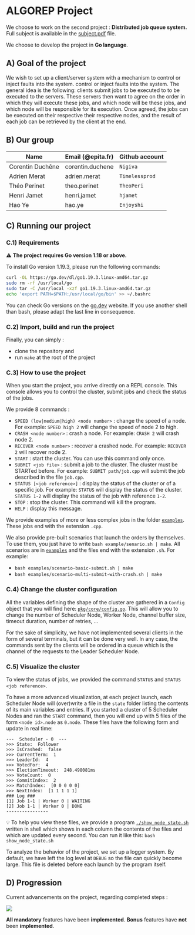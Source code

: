 # ALGOREP Project

We choose to work on the second project : **Distributed job queue system.**
Full subject is available in the [subject.pdf](subject.pdf) file.

We choose to develop the project in **Go language**.

## A) Goal of the project

We wish to set up a client/server system with a mechanism to control or inject
faults into the system. control or inject faults into the system. The general
idea is the following: clients submit jobs to be executed to to be executed to
the servers. These servers then want to agree on the order in which they will
execute these jobs, and which node will be these jobs, and which node will be
responsible for its execution. Once agreed, the jobs can be executed on their
respective their respective nodes, and the result of each job can be retrieved
by the client at the end.

## B) Our group

| Name             | Email (@epita.fr)         | Github account |
| ---------------- | ------------------------- | -------------- |
| Corentin Duchêne | corentin.duchene          | `Nigiva`       |
| Adrien Merat     | adrien.merat              | `Timelessprod` |
| Théo Perinet     | theo.perinet              | `TheoPeri`     |
| Henri Jamet      | henri.jamet               | `hjamet`       |
| Hao Ye           | hao.ye                    | `Enjoyshi`

## C) Running our project

### C.1) Requirements

⚠️ **The project requires Go version 1.18 or above.** 

To install Go version 1.19.3, please run the
following commands:
```bash
curl -OL https://go.dev/dl/go1.19.3.linux-amd64.tar.gz
sudo rm -rf /usr/local/go
sudo tar -C /usr/local -xzf go1.19.3.linux-amd64.tar.gz
echo 'export PATH=$PATH:/usr/local/go/bin' >> ~/.bashrc
```
You can check Go versions on the [go.dev](https://go.dev/dl/) website. If you
use another shell than bash, please adapt the last line in consequence.

### C.2) Import, build and run the project

Finally, you can simply : 
* clone the repository and 
* run `make` at the root of the project
  
### C.3) How to use the project
When you start the project, you arrive directly on a REPL console. This console allows you to control the cluster, submit jobs and check the status of the jobs.

We provide 8 commands :
- `SPEED (low|medium|high) <node number>` : change the speed of a node. For example: `SPEED high 2` will change the speed of node 2 to high.
- `CRASH <node number>` : crash a node. For example: `CRASH 2` will crash node 2.
- `RECOVER <node number>` : recover a crashed node. For example: `RECOVER 2` will recover node 2.
- `START` : start the cluster. You can use this command only once.
- `SUBMIT <job file>` : submit a job to the cluster. The cluster must be STARTed before. For example: `SUBMIT path/job.cpp` will submit the job described in the file `job.cpp`.
- `STATUS [<job reference>]` : display the status of the cluster or of a specific job. For example: `STATUS` will display the status of the cluster. `STATUS 1-2` will display the status of the job with reference `1-2`.
- `STOP` : stop the cluster. This command will kill the program.
- `HELP` : display this message.

We provide examples of more or less complex jobs in the folder [`examples`](./examples). These jobs end with the extension `.cpp`.

We also provide pre-built scenarios that launch the orders by themselves. To use them, you just have to write `bash example/senario.sh | make`. All scenarios are in [`examples`](./examples) and the files end with the extension `.sh`. For example: 
* `bash examples/scenario-basic-submit.sh | make`
* `bash examples/scenario-multi-submit-with-crash.sh | make`

### C.4) Change the cluster configuration
All the variables defining the shape of the cluster are gathered in a `Config` object that you will find here: [`pkg/core/config.go`](pkg/core/config.go). This will allow you to change the number of Scheduler Node, Worker Node, channel buffer size, timeout duration, number of retries, ...

For the sake of simplicity, we have not implemented several clients in the form of several terminals, but it can be done very well. In any case, the commands sent by the clients will be ordered in a queue which is the channel of the requests to the Leader Scheduler Node.

### C.5) Visualize the cluster
To view the status of jobs, we provided the command `STATUS` and `STATUS <job reference>`. 

To have a more advanced visualization, at each project launch, each Scheduler Node will (over)write a file in the `state` folder listing the contents of its main variables and entries. If you started a cluster of 5 Scheduler Nodes and ran the `START` command, then you will end up with 5 files of the form `<node id>.node` as `0.node`. These files have the following form and update in real time: 
```
---  Scheduler - 0  ---
>>> State:  Follower
>>> IsCrashed:  false
>>> CurrentTerm:  1
>>> LeaderId:  4
>>> VotedFor:  4
>>> ElectionTimeout:  248.498081ms
>>> VoteCount:  0
>>> CommitIndex:  2
>>> MatchIndex:  [0 0 0 0 0]
>>> NextIndex:  [1 1 1 1 1]
### Log ###
[1] Job 1-1 | Worker 0 | WAITING
[2] Job 1-1 | Worker 0 | DONE
----------------
```

💡 To help you view these files, we provide a program [`./show_node_state.sh`](show_node_state.sh) written in shell which shows in each column the contents of the files and which are updated every second. You can run it like this: `bash show_node_state.sh`

To analyze the behavior of the project, we set up a logger system. By default, we have left the log level at `DEBUG` so the file can quickly become large. This file is deleted before each launch by the program itself.

## D) Progression

Current advancements on the project, regarding completed steps :

![](https://geps.dev/progress/100)

**All mandatory** features have been **implemented**.
**Bonus** features have **not** been **implemented**.
